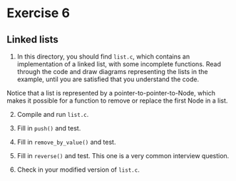 # Exercise 6

## Linked lists

1) In this directory, you should find `list.c`, which contains an
implementation of a linked list, with some incomplete functions.
Read through the code and draw diagrams representing the lists in
the example, until you are satisfied that you understand the code.

Notice that a list is represented by a pointer-to-pointer-to-Node,
which makes it possible for a function to remove or replace the
first Node in a list.

2) Compile and run `list.c`.

3) Fill in `push()` and test.

4) Fill in `remove_by_value()` and test.

5) Fill in `reverse()` and test.  This one is a very common interview
question.

6) Check in your modified version of `list.c`.
